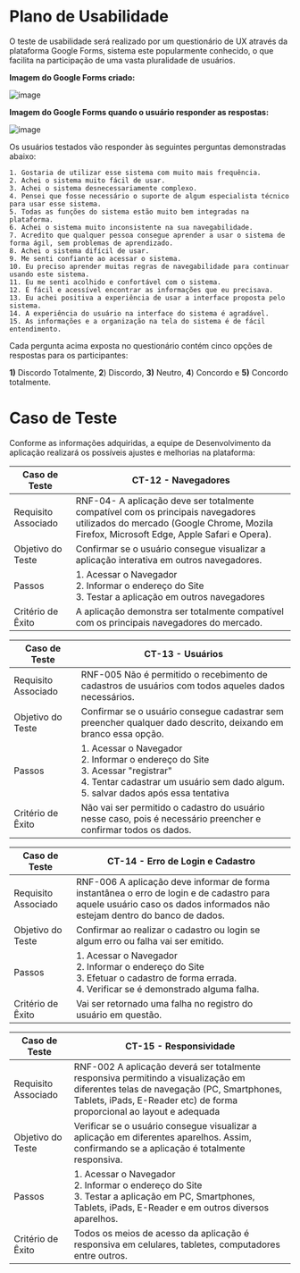# Plano de Usabilidade

O teste de usabilidade será realizado por um questionário de UX através da plataforma Google Forms, sistema este popularmente conhecido, o que facilita na participação de uma vasta pluralidade de usuários.

**Imagem do Google Forms criado:**

![image](https://github.com/ICEI-PUC-Minas-PMV-ADS/pmv-ads-2023-2-e2-proj-int-t1-time2-futebol/assets/126628545/9fba54e2-381e-48f4-8a34-8f3bb6302f39)

**Imagem do Google Forms quando o usuário responder as respostas:**

![image](https://github.com/ICEI-PUC-Minas-PMV-ADS/pmv-ads-2023-2-e2-proj-int-t1-time2-futebol/assets/126628545/c1ab8146-59bc-4efb-95e0-96ececa1becc)


Os usuários testados vão responder às seguintes perguntas demonstradas abaixo:

    1. Gostaria de utilizar esse sistema com muito mais frequência.
    2. Achei o sistema muito fácil de usar.
    3. Achei o sistema desnecessariamente complexo.
    4. Pensei que fosse necessário o suporte de algum especialista técnico para usar esse sistema.
    5. Todas as funções do sistema estão muito bem integradas na plataforma.
    6. Achei o sistema muito inconsistente na sua navegabilidade.
    7. Acredito que qualquer pessoa consegue aprender a usar o sistema de forma ágil, sem problemas de aprendizado.
    8. Achei o sistema difícil de usar.
    9. Me senti confiante ao acessar o sistema.
    10. Eu preciso aprender muitas regras de navegabilidade para continuar usando este sistema.
    11. Eu me senti acolhido e confortável com o sistema.
    12. É fácil e acessível encontrar as informações que eu precisava.
    13. Eu achei positiva a experiência de usar a interface proposta pelo sistema.
    14. A experiência do usuário na interface do sistema é agradável.
    15. As informações e a organização na tela do sistema é de fácil entendimento.

Cada pergunta acima exposta no questionário contém cinco opções de respostas para os participantes:

**1)** Discordo Totalmente, **2**) Discordo, **3)** Neutro, **4**) Concordo e **5)** Concordo totalmente.

# Caso de Teste

Conforme as informações adquiridas, a equipe de Desenvolvimento da aplicação realizará os possíveis ajustes e melhorias na plataforma:
 
| **Caso de Teste** 	| **CT-12 - Navegadores**                                                                           	|
|--------------------|-----------------------------------------------------------------------------------------------------|
|	Requisito Associado| RNF-04- A aplicação deve ser totalmente compatível com os principais navegadores utilizados do mercado (Google Chrome, Mozila Firefox, Microsoft Edge, Apple Safari e Opera).   |
| Objetivo do Teste 	| Confirmar se o usuário consegue visualizar a aplicação interativa em outros navegadores.                                     |
| Passos 	           | 1. Acessar o Navegador<br>2. Informar o endereço do Site<br>3. Testar a aplicação em outros navegadores                      |
| Critério de Êxito  | A aplicação demonstra ser totalmente compatível com os principais navegadores do mercado.   

| **Caso de Teste** 	| **CT-13 - Usuários**                                                                           	|
|--------------------|-----------------------------------------------------------------------------------------------------|
|	Requisito Associado| RNF-005	Não é permitido o recebimento de cadastros de usuários com todos aqueles dados necessários.   |
| Objetivo do Teste 	| Confirmar se o usuário consegue cadastrar sem preencher qualquer dado descrito, deixando em branco essa opção.                                     |
| Passos 	           | 1. Acessar o Navegador<br>2. Informar o endereço do Site<br>3. Acessar "registrar" <br> 4. Tentar cadastrar um usuário sem dado algum. <br> 5. salvar dados após essa tentativa|
| Critério de Êxito  | Não vai ser permitido o cadastro do usuário nesse caso, pois é necessário preencher e confirmar todos os dados.     | 

| **Caso de Teste** 	| **CT-14 - Erro de Login e Cadastro**                                                                           	|
|--------------------|-----------------------------------------------------------------------------------------------------|
|	Requisito Associado| RNF-006	A aplicação deve informar de forma instantânea o erro de login e de cadastro para aquele usuário caso os dados informados não estejam dentro do banco de dados.
| Objetivo do Teste 	| Confirmar ao realizar o cadastro ou login se algum erro ou falha vai ser emitido.                                   |
| Passos 	           | 1. Acessar o Navegador<br>2. Informar o endereço do Site<br>3. Efetuar o cadastro de forma errada. <br> 4. Verificar se é demonstrado alguma falha.|
| Critério de Êxito  | Vai ser retornado uma falha no registro do usuário em questão.      

| **Caso de Teste** 	| **CT-15 - Responsividade**                                                                           	|
|--------------------|-----------------------------------------------------------------------------------------------------|
|	Requisito Associado| RNF-002	A aplicação deverá ser totalmente responsiva permitindo a visualização em diferentes telas de navegação (PC, Smartphones, Tablets, iPads, E-Reader etc) de forma proporcional ao layout e adequada   |
| Objetivo do Teste 	| Verificar se o usuário consegue visualizar a aplicação em diferentes aparelhos. Assim, confirmando se a aplicação é totalmente responsiva.                                     |
| Passos 	           | 1. Acessar o Navegador<br>2. Informar o endereço do Site<br>3. Testar a aplicação em PC, Smartphones, Tablets, iPads, E-Reader e em outros diversos aparelhos.                     |
| Critério de Êxito  | Todos os meios de acesso da aplicação é responsiva em celulares, tabletes, computadores entre outros.                                  | 
